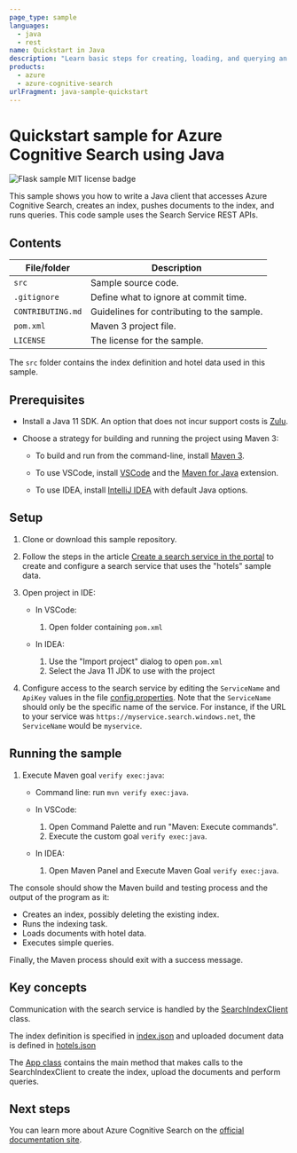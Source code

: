 ```yaml
---
page_type: sample
languages:
  - java
  - rest
name: Quickstart in Java
description: "Learn basic steps for creating, loading, and querying an Azure Cognitive Search index in a Java console application."
products:
  - azure
  - azure-cognitive-search
urlFragment: java-sample-quickstart
---
```

# Quickstart sample for Azure Cognitive Search using Java

![Flask sample MIT license badge](https://img.shields.io/badge/license-MIT-green.svg)

This sample shows you how to write a Java client that accesses Azure Cognitive Search, creates an index, pushes documents to the index, and runs queries. This code sample uses the Search Service REST APIs. 

## Contents

| File/folder | Description |
|-------------|-------------|
| `src`       | Sample source code. |
| `.gitignore` | Define what to ignore at commit time. |
| `CONTRIBUTING.md` | Guidelines for contributing to the sample. |
| `pom.xml` | Maven 3 project file. |
| `LICENSE`   | The license for the sample. |

The `src` folder contains the index definition and hotel data used in this sample.

## Prerequisites

- Install a Java 11 SDK. An option that does not incur support costs is [Zulu](https://docs.microsoft.com/java/azure/jdk/?view=azure-java-stable).

- Choose a strategy for building and running the project using Maven 3:

    - To build and run from the command-line, install [Maven 3](https://maven.apache.org/download.cgi).

    - To use VSCode, install [VSCode](https://code.visualstudio.com/) and the [Maven for Java](https://marketplace.visualstudio.com/items?itemName=vscjava.vscode-maven) extension.

    - To use IDEA, install [IntelliJ IDEA](https://www.jetbrains.com/idea/) with default Java options.

## Setup

1. Clone or download this sample repository.

1. Follow the steps in the article [Create a search service in the portal](https://docs.microsoft.com/azure/search/search-create-service-portal) to create and configure a search service that uses the "hotels" sample data.

1. Open project in IDE:

    * In VSCode: 
        1. Open folder containing `pom.xml` 

    * In IDEA: 
        1. Use the "Import project" dialog to open `pom.xml`
        1. Select the Java 11 JDK to use with the project

1. Configure access to the search service by editing the `ServiceName` and `ApiKey` values in the file [config.properties](src/main/resources/com/microsoft/azure/search/samples/app/config.properties). Note that the `ServiceName` should only be the specific name of the service. For instance, if the URL to your service was `https://myservice.search.windows.net`, the `ServiceName` would be `myservice`.

## Running the sample

1. Execute Maven goal `verify exec:java`:

    * Command line: run `mvn verify exec:java`.

    * In VSCode: 
        1. Open Command Palette and run "Maven: Execute commands".
        2. Execute the custom goal `verify exec:java`.

    * In IDEA:
        1. Open Maven Panel and Execute Maven Goal `verify exec:java`.

The console should show the Maven build and testing process and the output of the program as it:
 
* Creates an index, possibly deleting the existing index.
* Runs the indexing task.
* Loads documents with hotel data.
* Executes simple queries.

Finally, the Maven process should exit with a success message. 

## Key concepts

Communication with the search service is handled by the [SearchIndexClient](src/main/java/com/microsoft/azure/search/samples/service/SearchIndexClient.java) class.

The index definition is specified in [index.json](src/main/resources/com/microsoft/azure/search/samples/service/index.json) and uploaded document data is defined in [hotels.json](src/main/resources/com/microsoft/azure/search/samples/service/hotels.json)

The [App class](src/main/java/com/microsoft/azure/search/samples/app/App.java) contains the main method that makes calls to the SearchIndexClient to create the index, upload the documents and perform queries.

## Next steps

You can learn more about Azure Cognitive Search on the [official documentation site](https://docs.microsoft.com/azure/search).